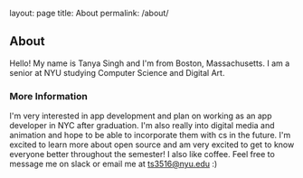 
layout: page
title: About
permalink: /about/

## About 

Hello! My name is Tanya Singh and I'm from Boston, Massachusetts. I am a senior at NYU studying Computer Science and Digital Art. 



### More Information
I'm very interested in app development and plan on working as an app developer in NYC after graduation. I'm also really into digital media and animation and hope to be able to incorporate them with cs in the future. I'm excited to learn more about open source and am very excited to get to know everyone better throughout the semester! I also like coffee. Feel free to message me on slack or email me at ts3516@nyu.edu :) 

